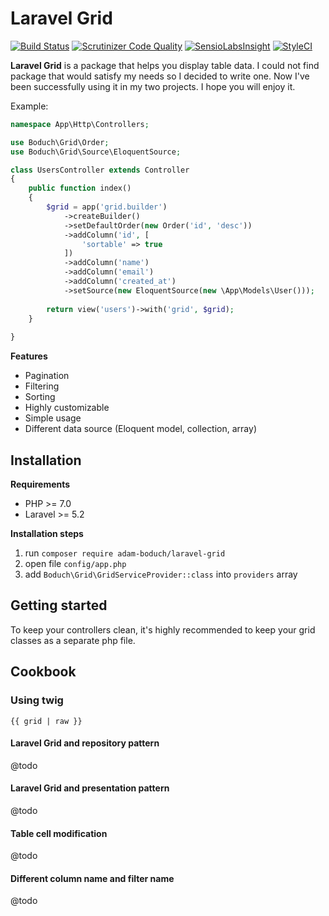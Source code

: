 # Laravel Grid

[![Build Status](https://travis-ci.org/adam-boduch/laravel-grid.svg?branch=master)](https://travis-ci.org/adam-boduch/laravel-grid)
[![Scrutinizer Code Quality](https://scrutinizer-ci.com/g/adam-boduch/laravel-grid/badges/quality-score.png?b=master)](https://scrutinizer-ci.com/g/adam-boduch/laravel-grid/?branch=master)
[![SensioLabsInsight](https://insight.sensiolabs.com/projects/c0df3ba9-4c1f-4063-8347-8b51eca079fe/mini.png)](https://insight.sensiolabs.com/projects/c0df3ba9-4c1f-4063-8347-8b51eca079fe)
[![StyleCI](https://styleci.io/repos/64660184/shield?branch=master)](https://styleci.io/repos/64660184)

**Laravel Grid** is a package that helps you display table data. I could not find
package that would satisfy my needs so I decided to write one. Now I've been successfully using it in my two projects.
I hope you will enjoy it.

Example:

```php
namespace App\Http\Controllers;

use Boduch\Grid\Order;
use Boduch\Grid\Source\EloquentSource;

class UsersController extends Controller
{
    public function index()
    {
        $grid = app('grid.builder')
            ->createBuilder()
            ->setDefaultOrder(new Order('id', 'desc'))
            ->addColumn('id', [
                'sortable' => true
            ])
            ->addColumn('name')
            ->addColumn('email')
            ->addColumn('created_at')
            ->setSource(new EloquentSource(new \App\Models\User()));
            
        return view('users')->with('grid', $grid);
    }
    
}
````

**Features**

* Pagination
* Filtering
* Sorting
* Highly customizable
* Simple usage
* Different data source (Eloquent model, collection, array)

## Installation

**Requirements**

* PHP >= 7.0
* Laravel >= 5.2

**Installation steps**

1. run `composer require adam-boduch/laravel-grid`
2. open file `config/app.php`
3. add `Boduch\Grid\GridServiceProvider::class` into `providers` array

## Getting started

To keep your controllers clean, it's highly recommended to keep your grid classes as a separate php file. 

## Cookbook

### Using twig

```twig
{{ grid | raw }}
```

#### Laravel Grid and repository pattern

@todo

#### Laravel Grid and presentation pattern

@todo

#### Table cell modification

@todo

#### Different column name and filter name

@todo
